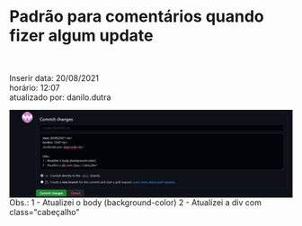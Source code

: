 # Padrão para comentários quando fizer algum update 
<br>
<p>
Inserir 
data: 20/08/2021<br>
horário: 12:07<br>
atualizado por: danilo.dutra<br>
</p>

<img align="left" src="./update.png?raw=true" >
<br>
<p>
Obs.: 
1 - Atualizei o body (background-color)
2 - Atualizei a div com class="cabeçalho"
</p>
